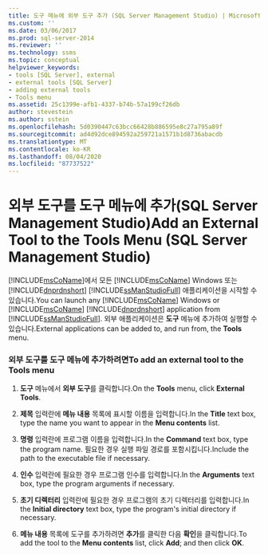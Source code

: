 ```yaml
---
title: 도구 메뉴에 외부 도구 추가 (SQL Server Management Studio) | Microsoft Docs
ms.custom: ''
ms.date: 03/06/2017
ms.prod: sql-server-2014
ms.reviewer: ''
ms.technology: ssms
ms.topic: conceptual
helpviewer_keywords:
- tools [SQL Server], external
- external tools [SQL Server]
- adding external tools
- Tools menu
ms.assetid: 25c1399e-afb1-4337-b74b-57a199cf26db
author: stevestein
ms.author: sstein
ms.openlocfilehash: 5d0390447c63bcc66428b886595e8c27a795a89f
ms.sourcegitcommit: ad4d92dce894592a259721a1571b1d8736abacdb
ms.translationtype: MT
ms.contentlocale: ko-KR
ms.lasthandoff: 08/04/2020
ms.locfileid: "87737522"
---
```

# <a name="add-an-external-tool-to-the-tools-menu-sql-server-management-studio"></a><span data-ttu-id="5214b-102">외부 도구를 도구 메뉴에 추가(SQL Server Management Studio)</span><span class="sxs-lookup"><span data-stu-id="5214b-102">Add an External Tool to the Tools Menu (SQL Server Management Studio)</span></span>
  <span data-ttu-id="5214b-103">[!INCLUDE[msCoName](../includes/msconame-md.md)]에서 모든 [!INCLUDE[msCoName](../includes/msconame-md.md)] Windows 또는 [!INCLUDE[dnprdnshort](../includes/dnprdnshort-md.md)] [!INCLUDE[ssManStudioFull](../includes/ssmanstudiofull-md.md)] 애플리케이션을 시작할 수 있습니다.</span><span class="sxs-lookup"><span data-stu-id="5214b-103">You can launch any [!INCLUDE[msCoName](../includes/msconame-md.md)] Windows or [!INCLUDE[msCoName](../includes/msconame-md.md)] [!INCLUDE[dnprdnshort](../includes/dnprdnshort-md.md)] application from [!INCLUDE[ssManStudioFull](../includes/ssmanstudiofull-md.md)].</span></span> <span data-ttu-id="5214b-104">외부 애플리케이션은 **도구** 메뉴에 추가하여 실행할 수 있습니다.</span><span class="sxs-lookup"><span data-stu-id="5214b-104">External applications can be added to, and run from, the **Tools** menu.</span></span>  
  
### <a name="to-add-an-external-tool-to-the-tools-menu"></a><span data-ttu-id="5214b-105">외부 도구를 도구 메뉴에 추가하려면</span><span class="sxs-lookup"><span data-stu-id="5214b-105">To add an external tool to the Tools menu</span></span>  
  
1.  <span data-ttu-id="5214b-106">**도구** 메뉴에서 **외부 도구**를 클릭합니다.</span><span class="sxs-lookup"><span data-stu-id="5214b-106">On the **Tools** menu, click **External Tools**.</span></span>  
  
2.  <span data-ttu-id="5214b-107">**제목** 입력란에 **메뉴 내용** 목록에 표시할 이름을 입력합니다.</span><span class="sxs-lookup"><span data-stu-id="5214b-107">In the **Title** text box, type the name you want to appear in the **Menu contents** list.</span></span>  
  
3.  <span data-ttu-id="5214b-108">**명령** 입력란에 프로그램 이름을 입력합니다.</span><span class="sxs-lookup"><span data-stu-id="5214b-108">In the **Command** text box, type the program name.</span></span> <span data-ttu-id="5214b-109">필요한 경우 실행 파일 경로를 포함시킵니다.</span><span class="sxs-lookup"><span data-stu-id="5214b-109">Include the path to the executable file if necessary.</span></span>  
  
4.  <span data-ttu-id="5214b-110">**인수** 입력란에 필요한 경우 프로그램 인수를 입력합니다.</span><span class="sxs-lookup"><span data-stu-id="5214b-110">In the **Arguments** text box, type the program arguments if necessary.</span></span>  
  
5.  <span data-ttu-id="5214b-111">**초기 디렉터리** 입력란에 필요한 경우 프로그램의 초기 디렉터리를 입력합니다.</span><span class="sxs-lookup"><span data-stu-id="5214b-111">In the **Initial directory** text box, type the program's initial directory if necessary.</span></span>  
  
6.  <span data-ttu-id="5214b-112">**메뉴 내용** 목록에 도구를 추가하려면 **추가**를 클릭한 다음 **확인**을 클릭합니다.</span><span class="sxs-lookup"><span data-stu-id="5214b-112">To add the tool to the **Menu contents** list, click **Add**; and then click **OK**.</span></span>  
  
  
